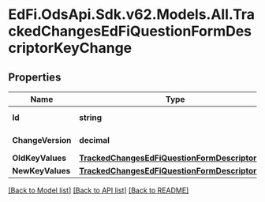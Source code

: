 # EdFi.OdsApi.Sdk.v62.Models.All.TrackedChangesEdFiQuestionFormDescriptorKeyChange

## Properties

Name | Type | Description | Notes
------------ | ------------- | ------------- | -------------
**Id** | **string** | Resource identifier | [optional] 
**ChangeVersion** | **decimal** | Change version | [optional] 
**OldKeyValues** | [**TrackedChangesEdFiQuestionFormDescriptorKey**](TrackedChangesEdFiQuestionFormDescriptorKey.md) |  | [optional] 
**NewKeyValues** | [**TrackedChangesEdFiQuestionFormDescriptorKey**](TrackedChangesEdFiQuestionFormDescriptorKey.md) |  | [optional] 

[[Back to Model list]](../../README.md#documentation-for-models) [[Back to API list]](../../README.md#documentation-for-api-endpoints) [[Back to README]](../../README.md)

